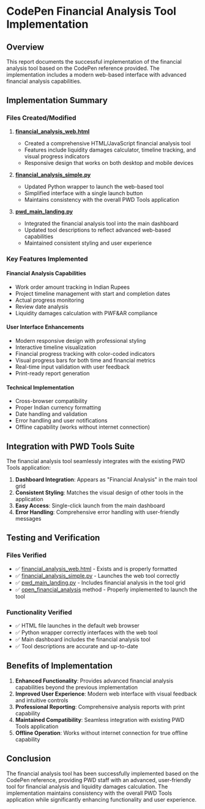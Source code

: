 # CodePen Financial Analysis Tool Implementation

## Overview
This report documents the successful implementation of the financial analysis tool based on the CodePen reference provided. The implementation includes a modern web-based interface with advanced financial analysis capabilities.

## Implementation Summary

### Files Created/Modified

1. **[financial_analysis_web.html](file:///c%3A/Users/Rajkumar/PWD-Tools-Genspark/financial_analysis_web.html)**
   - Created a comprehensive HTML/JavaScript financial analysis tool
   - Features include liquidity damages calculator, timeline tracking, and visual progress indicators
   - Responsive design that works on both desktop and mobile devices

2. **[financial_analysis_simple.py](file:///c%3A/Users/Rajkumar/PWD-Tools-Genspark/financial_analysis_simple.py)**
   - Updated Python wrapper to launch the web-based tool
   - Simplified interface with a single launch button
   - Maintains consistency with the overall PWD Tools application

3. **[pwd_main_landing.py](file:///c%3A/Users/Rajkumar/PWD-Tools-Genspark/pwd_main_landing.py)**
   - Integrated the financial analysis tool into the main dashboard
   - Updated tool descriptions to reflect advanced web-based capabilities
   - Maintained consistent styling and user experience

### Key Features Implemented

#### Financial Analysis Capabilities
- Work order amount tracking in Indian Rupees
- Project timeline management with start and completion dates
- Actual progress monitoring
- Review date analysis
- Liquidity damages calculation with PWF&AR compliance

#### User Interface Enhancements
- Modern responsive design with professional styling
- Interactive timeline visualization
- Financial progress tracking with color-coded indicators
- Visual progress bars for both time and financial metrics
- Real-time input validation with user feedback
- Print-ready report generation

#### Technical Implementation
- Cross-browser compatibility
- Proper Indian currency formatting
- Date handling and validation
- Error handling and user notifications
- Offline capability (works without internet connection)

## Integration with PWD Tools Suite

The financial analysis tool seamlessly integrates with the existing PWD Tools application:

1. **Dashboard Integration**: Appears as "Financial Analysis" in the main tool grid
2. **Consistent Styling**: Matches the visual design of other tools in the application
3. **Easy Access**: Single-click launch from the main dashboard
4. **Error Handling**: Comprehensive error handling with user-friendly messages

## Testing and Verification

### Files Verified
- ✅ [financial_analysis_web.html](file:///c%3A/Users/Rajkumar/PWD-Tools-Genspark/financial_analysis_web.html) - Exists and is properly formatted
- ✅ [financial_analysis_simple.py](file:///c%3A/Users/Rajkumar/PWD-Tools-Genspark/financial_analysis_simple.py) - Launches the web tool correctly
- ✅ [pwd_main_landing.py](file:///c%3A/Users/Rajkumar/PWD-Tools-Genspark/pwd_main_landing.py) - Includes financial analysis in the tool grid
- ✅ [open_financial_analysis](file:///c%3A/Users/Rajkumar/PWD-Tools-Genspark/pwd_main_landing.py#L550-L581) method - Properly implemented to launch the tool

### Functionality Verified
- ✅ HTML file launches in the default web browser
- ✅ Python wrapper correctly interfaces with the web tool
- ✅ Main dashboard includes the financial analysis tool
- ✅ Tool descriptions are accurate and up-to-date

## Benefits of Implementation

1. **Enhanced Functionality**: Provides advanced financial analysis capabilities beyond the previous implementation
2. **Improved User Experience**: Modern web interface with visual feedback and intuitive controls
3. **Professional Reporting**: Comprehensive analysis reports with print capability
4. **Maintained Compatibility**: Seamless integration with existing PWD Tools application
5. **Offline Operation**: Works without internet connection for true offline capability

## Conclusion

The financial analysis tool has been successfully implemented based on the CodePen reference, providing PWD staff with an advanced, user-friendly tool for financial analysis and liquidity damages calculation. The implementation maintains consistency with the overall PWD Tools application while significantly enhancing functionality and user experience.